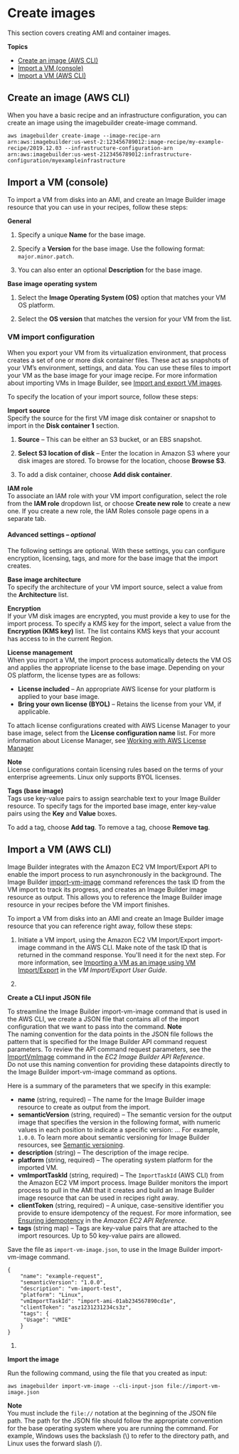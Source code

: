 # Create images<a name="create-images"></a>

This section covers creating AMI and container images\.

**Topics**
+ [Create an image \(AWS CLI\)](#cli-create-image)
+ [Import a VM \(console\)](#import-image-console)
+ [Import a VM \(AWS CLI\)](#import-image-cli)

## Create an image \(AWS CLI\)<a name="cli-create-image"></a>

When you have a basic recipe and an infrastructure configuration, you can create an image using the imagebuilder create\-image command\.

```
aws imagebuilder create-image --image-recipe-arn arn:aws:imagebuilder:us-west-2:123456789012:image-recipe/my-example-recipe/2019.12.03 --infrastructure-configuration-arn arn:aws:imagebuilder:us-west-2123456789012:infrastructure-configuration/myexampleinfrastructure
```

## Import a VM \(console\)<a name="import-image-console"></a>

To import a VM from disks into an AMI, and create an Image Builder image resource that you can use in your recipes, follow these steps:

**General**

1. Specify a unique **Name** for the base image\.

1. Specify a **Version** for the base image\. Use the following format: `major.minor.patch`\.

1. You can also enter an optional **Description** for the base image\.

**Base image operating system**

1. Select the **Image Operating System \(OS\)** option that matches your VM OS platform\.

1. Select the **OS version** that matches the version for your VM from the list\.

### VM import configuration<a name="import-vm-image-console-config"></a>

When you export your VM from its virtualization environment, that process creates a set of one or more disk container files\. These act as snapshots of your VM’s environment, settings, and data\. You can use these files to import your VM as the base image for your image recipe\. For more information about importing VMs in Image Builder, see [Import and export VM images](vm-import-export.md)\.

To specify the location of your import source, follow these steps:

**Import source**  
Specify the source for the first VM image disk container or snapshot to import in the **Disk container 1** section\.

1. **Source** – This can be either an S3 bucket, or an EBS snapshot\.

1. **Select S3 location of disk** – Enter the location in Amazon S3 where your disk images are stored\. To browse for the location, choose **Browse S3**\.

1. To add a disk container, choose **Add disk container**\.

**IAM role**  
To associate an IAM role with your VM import configuration, select the role from the **IAM role** dropdown list, or choose **Create new role** to create a new one\. If you create a new role, the IAM Roles console page opens in a separate tab\.

#### Advanced settings – *optional*<a name="import-vm-image-console-opt"></a>

The following settings are optional\. With these settings, you can configure encryption, licensing, tags, and more for the base image that the import creates\.

**Base image architecture**  
To specify the architecture of your VM import source, select a value from the **Architecture** list\.

**Encryption**  
If your VM disk images are encrypted, you must provide a key to use for the import process\. To specify a KMS key for the import, select a value from the **Encryption \(KMS key\)** list\. The list contains KMS keys that your account has access to in the current Region\.

**License management**  
When you import a VM, the import process automatically detects the VM OS and applies the appropriate license to the base image\. Depending on your OS platform, the license types are as follows:
+ **License included** – An appropriate AWS license for your platform is applied to your base image\.
+ **Bring your own license \(BYOL\)** – Retains the license from your VM, if applicable\.

To attach license configurations created with AWS License Manager to your base image, select from the **License configuration name** list\. For more information about License Manager, see [Working with AWS License Manager]()

**Note**  
License configurations contain licensing rules based on the terms of your enterprise agreements\.
Linux only supports BYOL licenses\.

**Tags \(base image\)**  
Tags use key\-value pairs to assign searchable text to your Image Builder resource\. To specify tags for the imported base image, enter key\-value pairs using the **Key** and **Value** boxes\.

To add a tag, choose **Add tag**\. To remove a tag, choose **Remove tag**\.

## Import a VM \(AWS CLI\)<a name="import-image-cli"></a>

Image Builder integrates with the Amazon EC2 VM Import/Export API to enable the import process to run asynchronously in the background\. The Image Builder [import\-vm\-image](https://docs.aws.amazon.com/cli/latest/reference/imagebuilder/import-vm-image.html) command references the task ID from the VM import to track its progress, and creates an Image Builder image resource as output\. This allows you to reference the Image Builder image resource in your recipes before the VM import finishes\.

To import a VM from disks into an AMI and create an Image Builder image resource that you can reference right away, follow these steps:

1. Initiate a VM import, using the Amazon EC2 VM Import/Export import\-image command in the AWS CLI\. Make note of the task ID that is returned in the command response\. You'll need it for the next step\. For more information, see [Importing a VM as an image using VM Import/Export](https://docs.aws.amazon.com/vm-import/latest/userguide/vmimport-image-import.html) in the *VM Import/Export User Guide*\.

1. 

**Create a CLI input JSON file**

   To streamline the Image Builder import\-vm\-image command that is used in the AWS CLI, we create a JSON file that contains all of the import configuration that we want to pass into the command\.
**Note**  
The naming convention for the data points in the JSON file follows the pattern that is specified for the Image Builder API command request parameters\. To review the API command request parameters, see the [ImportVmImage](https://docs.aws.amazon.com/imagebuilder/latest/APIReference/API_ImportVmImage.html) command in the *EC2 Image Builder API Reference*\.  
Do not use this naming convention for providing these datapoints directly to the Image Builder import\-vm\-image command as options\.

   Here is a summary of the parameters that we specify in this example:
   + **name** \(string, required\) – The name for the Image Builder image resource to create as output from the import\.
   + **semanticVersion** \(string, required\) – The semantic version for the output image that specifies the version in the following format, with numeric values in each position to indicate a specific version: <major>\.<minor>\.<patch>\. For example, `1.0.0`\. To learn more about semantic versioning for Image Builder resources, see [Semantic versioning](ibhow-semantic-versioning.md)\.
   + **description** \(string\) – The description of the image recipe\.
   + **platform** \(string, required\) – The operating system platform for the imported VM\.
   + **vmImportTaskId** \(string, required\) – The `ImportTaskId` \(AWS CLI\) from the Amazon EC2 VM import process\. Image Builder monitors the import process to pull in the AMI that it creates and build an Image Builder image resource that can be used in recipes right away\.
   + **clientToken** \(string, required\) – A unique, case\-sensitive identifier you provide to ensure idempotency of the request\. For more information, see [Ensuring idempotency](https://docs.aws.amazon.com/AWSEC2/latest/APIReference/Run_Instance_Idempotency.html) in the *Amazon EC2 API Reference*\.
   + **tags** \(string map\) – Tags are key\-value pairs that are attached to the import resources\. Up to 50 key\-value pairs are allowed\.

   Save the file as `import-vm-image.json`, to use in the Image Builder import\-vm\-image command\.

   ```
   {
       "name": "example-request",
       "semanticVersion": "1.0.0",
       "description": "vm-import-test",
       "platform": "Linux",
       "vmImportTaskId": "import-ami-01ab234567890cd1e",
       "clientToken": "asz1231231234cs3z",
       "tags": {
       	"Usage": "VMIE"
       }
   }
   ```

1. 

**Import the image**

   Run the following command, using the file that you created as input:

   ```
   aws imagebuilder import-vm-image --cli-input-json file://import-vm-image.json
   ```
**Note**  
You must include the `file://` notation at the beginning of the JSON file path\.
The path for the JSON file should follow the appropriate convention for the base operating system where you are running the command\. For example, Windows uses the backslash \(\\\) to refer to the directory path, and Linux uses the forward slash \(/\)\.